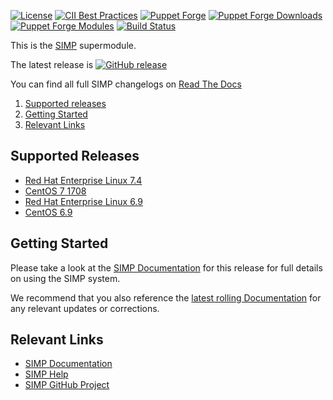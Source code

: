 [![License](https://img.shields.io/:license-apache-blue.svg)](http://www.apache.org/licenses/LICENSE-2.0.html)
[![CII Best Practices](https://bestpractices.coreinfrastructure.org/projects/73/badge)](https://bestpractices.coreinfrastructure.org/projects/73)
[![Puppet Forge](https://img.shields.io/puppetforge/v/simp/simp_core.svg)](https://forge.puppetlabs.com/simp/simp_core)
[![Puppet Forge Downloads](https://img.shields.io/puppetforge/dt/simp/simp_core.svg)](https://forge.puppetlabs.com/simp/simp_core)
[![Puppet Forge Modules](https://img.shields.io/puppetforge/mc/simp.svg)](https://forge.puppetlabs.com/simp)
[![Build Status](https://travis-ci.org/simp/simp-core.svg)](https://travis-ci.org/simp/simp-core)

This is the [SIMP](https://simp-project.com) supermodule.

The latest release is [![GitHub release](https://img.shields.io/github/release/simp/simp-core.svg)](https://github.com/simp/simp-core/releases)

You can find all full SIMP changelogs on [Read The Docs](https://simp.readthedocs.io/en/master/changelog)

1. [Supported releases](#supported-releases)
2. [Getting Started](#getting-started)
3. [Relevant Links](#relevant-links)


## Supported Releases

  * [Red Hat Enterprise Linux 7.4](https://access.redhat.com/documentation/en-US/Red_Hat_Enterprise_Linux/7/html/7.4_Release_Notes/index.html)
  * [CentOS 7 1708](http://vault.centos.org/7.4.1708/isos/x86_64/)
  * [Red Hat Enterprise Linux 6.9](https://access.redhat.com/documentation/en-US/Red_Hat_Enterprise_Linux/6/html/6.9_Release_Notes/index.html)
  * [CentOS 6.9](http://vault.centos.org/6.9/isos/x86_64/)


## Getting Started

Please take a look at the [SIMP Documentation](http://simp.readthedocs.io/en/6.2.0-0/)
for this release for full details on using the SIMP system.

We recommend that you also reference the
[latest rolling Documentation](http://simp.readthedocs.io/en/latest/)
for any relevant updates or corrections.


## Relevant Links

- [SIMP Documentation](http://simp.readthedocs.io)
- [SIMP Help](http://simp.readthedocs.io/en/master/help/index.html)
- [SIMP GitHub Project](https://github.com/simp)
